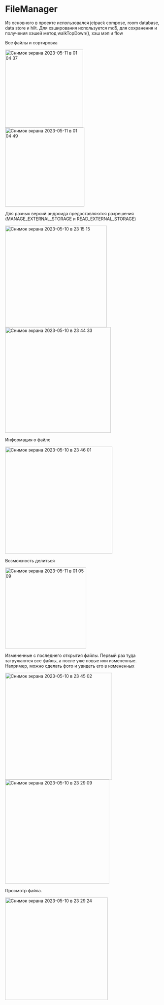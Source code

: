 # FileManager

Из основного в проекте использовался jetpack compose, room database, data store и hilt.
Для хэширования используется md5, для сохранения и получения хэшей метод walkTopDown(), хэш мэп и flow


Все файлы и сортировка

<img width="253" alt="Снимок экрана 2023-05-11 в 01 04 37" src="https://github.com/dkkdark/FileManager/assets/49618961/7478686d-61d9-427f-a1f2-b71ce4346cda">
<img width="257" alt="Снимок экрана 2023-05-11 в 01 04 49" src="https://github.com/dkkdark/FileManager/assets/49618961/d6ce7710-c612-4bfa-a74c-fd87a7b2a4e0">


Для разных версий андроида предоставляются разрешения (MANAGE_EXTERNAL_STORAGE и READ_EXTERNAL_STORAGE)

<img width="330" alt="Снимок экрана 2023-05-10 в 23 15 15" src="https://github.com/dkkdark/FileManager/assets/49618961/7e0cfa1a-17c3-4bf5-812f-42c75865811c">
<img width="343" alt="Снимок экрана 2023-05-10 в 23 44 33" src="https://github.com/dkkdark/FileManager/assets/49618961/e2f5b9c9-cb85-4109-b6df-dad3dac372aa">


Информация о файле

<img width="348" alt="Снимок экрана 2023-05-10 в 23 46 01" src="https://github.com/dkkdark/FileManager/assets/49618961/d25ed521-3e95-4afa-8e19-924d3f96a33a">


Возможность делиться

<img width="263" alt="Снимок экрана 2023-05-11 в 01 05 09" src="https://github.com/dkkdark/FileManager/assets/49618961/72490294-39e1-48df-a33e-691c0e48f2cc">


Измененные с последнего открытия файлы. Первый раз туда загружаются все файлы, а после уже новые или измененные. Например, можно сделать фото и увидеть его в измененных

<img width="347" alt="Снимок экрана 2023-05-10 в 23 45 02" src="https://github.com/dkkdark/FileManager/assets/49618961/10426bc2-0f3d-4971-a538-47f2e3eec142">
<img width="338" alt="Снимок экрана 2023-05-10 в 23 29 09" src="https://github.com/dkkdark/FileManager/assets/49618961/7a72f65c-2e77-46d4-8f18-e3763ccce46d">


Просмотр файла.

<img width="333" alt="Снимок экрана 2023-05-10 в 23 29 24" src="https://github.com/dkkdark/FileManager/assets/49618961/701ed177-c0e8-4f28-bbca-4543ce381312">
